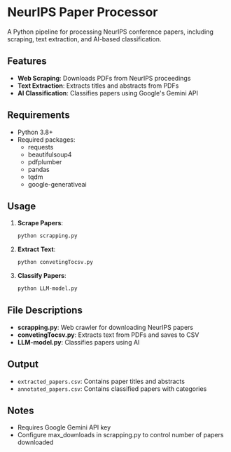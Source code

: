 # NeurIPS Paper Processor

A Python pipeline for processing NeurIPS conference papers, including scraping, text extraction, and AI-based classification.

## Features
- **Web Scraping**: Downloads PDFs from NeurIPS proceedings
- **Text Extraction**: Extracts titles and abstracts from PDFs
- **AI Classification**: Classifies papers using Google's Gemini API

## Requirements
- Python 3.8+
- Required packages:
  - requests
  - beautifulsoup4
  - pdfplumber
  - pandas
  - tqdm
  - google-generativeai

## Usage

1. **Scrape Papers**:
   ```bash
   python scrapping.py
   ```

2. **Extract Text**:
   ```bash
   python convetingTocsv.py
   ```

3. **Classify Papers**:
   ```bash
   python LLM-model.py
   ```

## File Descriptions
- **scrapping.py**: Web crawler for downloading NeurIPS papers
- **convetingTocsv.py**: Extracts text from PDFs and saves to CSV
- **LLM-model.py**: Classifies papers using AI

## Output
- `extracted_papers.csv`: Contains paper titles and abstracts
- `annotated_papers.csv`: Contains classified papers with categories

## Notes
- Requires Google Gemini API key
- Configure max_downloads in scrapping.py to control number of papers downloaded
